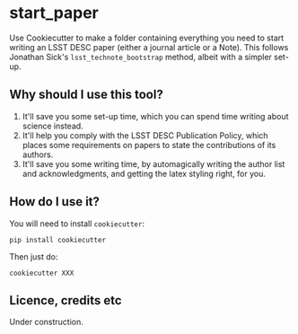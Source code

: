 # start_paper

Use Cookiecutter to make a folder containing everything you need to start writing an LSST DESC paper (either a journal article or a Note). This follows Jonathan Sick's `lsst_technote_bootstrap` method, albeit with a simpler set-up.

## Why should I use this tool?
1. It'll save you some set-up time, which you can spend time writing about science instead. 
2. It'll help you comply with the LSST DESC Publication Policy, which places some requirements on papers to state the contributions of its authors.
3. It'll save you some writing time, by automagically writing the author list and acknowledgments, and getting the latex styling right,  for you.

## How do I use it?

You will need to install `cookiecutter`:
```
pip install cookiecutter
```
Then just do:
```
cookiecutter XXX
```

## Licence, credits etc

Under construction.
